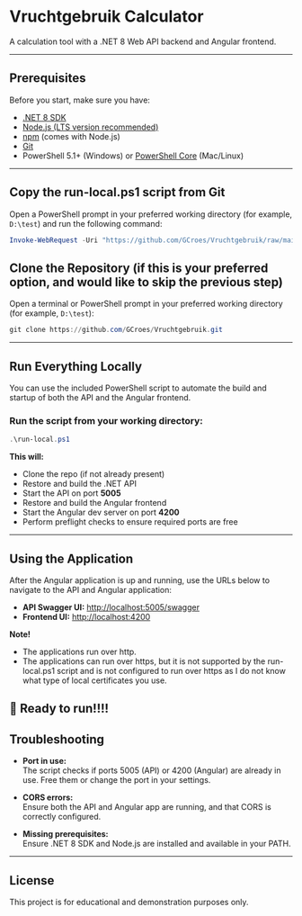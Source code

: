 ﻿
# Vruchtgebruik Calculator

A calculation tool with a .NET 8 Web API backend and Angular frontend.

---

## Prerequisites

Before you start, make sure you have:

- [.NET 8 SDK](https://dotnet.microsoft.com/en-us/download/dotnet/8.0)
- [Node.js (LTS version recommended)](https://nodejs.org/en)
- [npm](https://www.npmjs.com/get-npm) (comes with Node.js)
- [Git](https://git-scm.com/downloads)
- PowerShell 5.1+ (Windows) or [PowerShell Core](https://learn.microsoft.com/en-us/powershell/scripting/install/installing-powershell) (Mac/Linux)

---

## Copy the run-local.ps1 script from Git

Open a PowerShell prompt in your preferred working directory (for example, `D:\test`) and run the following command:

```powershell
Invoke-WebRequest -Uri "https://github.com/GCroes/Vruchtgebruik/raw/main/Vruchtgebruik/run-local.ps1" -OutFile "run-local.ps1"
```

## Clone the Repository (if this is your preferred option, and would like to skip the previous step)

Open a terminal or PowerShell prompt in your preferred working directory (for example, `D:\test`):

```powershell
git clone https://github.com/GCroes/Vruchtgebruik.git
```

---

## Run Everything Locally

You can use the included PowerShell script to automate the build and startup of both the API and the Angular frontend.

### Run the script from your working directory:

```powershell
.\run-local.ps1
```

**This will:**
- Clone the repo (if not already present)
- Restore and build the .NET API
- Start the API on port **5005**
- Restore and build the Angular frontend
- Start the Angular dev server on port **4200**
- Perform preflight checks to ensure required ports are free

---

## Using the Application

After the Angular application is up and running, use the URLs below to navigate to the API and Angular application:

- **API Swagger UI:** [http://localhost:5005/swagger](http://localhost:5005/swagger)
- **Frontend UI:** [http://localhost:4200](http://localhost:4200)

**Note!** 
- The applications run over http. 
- The applications can run over https, but it is not supported by the run-local.ps1 script and is not configured to run over https as I do not know what type of local certificates you use. 

🚀 Ready to run!!!!
---

## Troubleshooting

- **Port in use:**  
  The script checks if ports 5005 (API) or 4200 (Angular) are already in use. Free them or change the port in your settings.

- **CORS errors:**  
  Ensure both the API and Angular app are running, and that CORS is correctly configured.

- **Missing prerequisites:**  
  Ensure .NET 8 SDK and Node.js are installed and available in your PATH.

---

## License

This project is for educational and demonstration purposes only.
